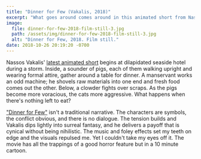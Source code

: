 ```yaml
---
title: "Dinner for Few (Vakalis, 2018)"
excerpt: "What goes around comes around in this animated short from Nassos Vakalis."
image:
  file: dinner-for-few-2018-film-still-3.jpg
  path: /assets/img/dinner-for-few-2018-film-still-3.jpg
  alt: "Dinner for Few, 2018. Film still."
date: 2018-10-26 20:19:20 -0700
---
```


Nassos Vakalis' [latest animated short](https://www.itsnicethat.com/articles/nassos-vakalis-dinner-for-few-animation-190918) begins at dilapidated seaside hotel during a storm. Inside, a sounder of pigs, each of them walking upright and wearing formal attire, gather around a table for dinner. A manservant works an odd machine; he shovels raw materials into one end and fresh food comes out the other. Below, a clowder fights over scraps. As the pigs become more voracious, the cats more aggressive. What happens when there's nothing left to eat?

["Dinner for Few"](http://www.dinnerforfew.com/) isn't a traditional narrative. The characters are symbols, the conflict obvious, and there is no dialogue. The tension builds and Vakalis dips lightly into surreal fantasy, and he delivers a payoff that is cynical without being nihilistic. The music and foley effects set my teeth on edge and the visuals repulsed me. Yet I couldn't take my eyes off it. The movie has all the trappings of a good horror feature but in a 10 minute cartoon.
